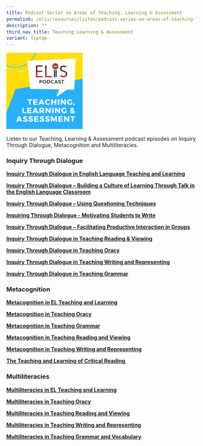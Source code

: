 ```yaml
---
title: Podcast Series on Areas of Teaching, Learning & Assessment
permalink: /elis/resources/listen/podcast-series-on-areas-of-teaching-learning-assessment/
description: ""
third_nav_title: Teaching Learning & Assessment
variant: tiptap
---
```

<div class="isomer-image-wrapper">
<img style="width:40%" height="auto" width="100%" src="/images/teaching-learning-and-assessment.png">
</div>
<p>Listen to our Teaching, Learning &amp; Assessment podcast episodes on
Inquiry Through Dialogue, Metacognition and Multiliteracies.</p>
<h3>Inquiry Through Dialogue</h3>
<p></p>
<p><strong><a href="/elis/resources/listen/inquiry-through-dialogue-in-english-language-teaching-and-learning/" rel="noopener noreferrer nofollow" target="_blank">Inquiry Through Dialogue in English Language Teaching and Learning</a></strong>
</p>
<p></p>
<p><strong><a href="/elis/resources/listen/master-teacher-william-grosse-talks-about-inquiry-through-dialogue/" rel="noopener noreferrer nofollow" target="_blank">Inquiry Through Dialogue – Building a Culture of Learning Through Talk in the English Language Classroom</a></strong>
</p>
<p></p>
<p><strong><a href="/elis/resources/listen/master-teacher-audrey-lee-talks-about-questioning-techniques/" rel="noopener noreferrer nofollow" target="_blank">Inquiry Through Dialogue – Using Questioning Techniques</a></strong>
</p>
<p></p>
<p><strong><a href="/elis/resources/listen/master-teacher-rita-pillai-talks-about-motivating-students-to-write/" rel="noopener noreferrer nofollow" target="_blank">Inquiring Through Dialogue - Motivating Students to Write</a></strong>
</p>
<p></p>
<p><strong><a href="/elis/resources/listen/student-groupings-for-productive-interaction/" rel="noopener noreferrer nofollow" target="_blank">Inquiry Through Dialogue – Facilitating Productive Interaction in Groups</a></strong>
</p>
<p></p>
<p><strong><a href="/elis/resources/listen/inquiry-through-dialogue-in-teaching-reading-and-viewing/" rel="noopener noreferrer nofollow" target="_blank">Inquiry Through Dialogue in Teaching Reading &amp; Viewing</a></strong>
</p>
<p></p>
<p><strong><a href="/elis/resources/listen/inquiry-through-dialogue-in-teaching-oracy/" rel="noopener noreferrer nofollow" target="_blank">Inquiry Through Dialogue in Teaching Oracy</a></strong>
</p>
<p></p>
<p><strong><a href="/elis/resources/listen/inquiry-through-dialogue-in-teaching-writing-and-representing/" rel="noopener noreferrer nofollow" target="_blank">Inquiry Through Dialogue in Teaching Writing and Representing</a></strong>
</p>
<p></p>
<p><strong><a href="/elis/resources/listen/inquiry-through-dialogue-in-teaching-grammar/" rel="noopener noreferrer nofollow" target="_blank">Inquiry Through Dialogue in Teaching Grammar</a></strong>
</p>
<h3>Metacognition</h3>
<p></p>
<p><strong><a href="/elis/resources/listen/metacognition-in-el-teaching-and-learning/" rel="noopener noreferrer nofollow" target="_blank">Metacognition in EL Teaching and Learning</a></strong>
</p>
<p></p>
<p><strong><a href="/elis/resources/listen/master-teacher-emelyn-kuan-talks-about-metacognition-in-teaching-oracy/" rel="noopener noreferrer nofollow" target="_blank">Metacognition in Teaching Oracy</a></strong>
</p>
<p></p>
<p><strong><a href="/elis/resources/listen/master-teacher-jennifer-lui-talks-about-metacognition-in-teaching-grammar/" rel="noopener noreferrer nofollow" target="_blank">Metacognition in Teaching Grammar</a></strong>
</p>
<p></p>
<p><strong><a href="/elis/resources/listen/metacognition-in-teaching-reading-and-viewing/" rel="noopener noreferrer nofollow" target="_blank">Metacognition in Teaching Reading and Viewing</a></strong>
</p>
<p></p>
<p><strong><a href="/elis/resources/listen/metacognition-in-teaching-writing-and-representing/" rel="noopener noreferrer nofollow" target="_blank">Metacognition in Teaching Writing and Representing</a></strong>
</p>
<p></p>
<p><strong><a href="/elis/resources/listen/the-teaching-and-learning-of-critical-reading/" rel="noopener noreferrer nofollow" target="_blank">The Teaching and Learning of Critical Reading&nbsp;</a></strong>
</p>
<p></p>
<p></p>
<h3>Multiliteracies</h3>
<p></p>
<p><strong><a href="/elis/resources/listen/multiliteracies-in-el-teaching-and-learning/" rel="noopener noreferrer nofollow" target="_blank">Multiliteracies in EL Teaching and Learning</a></strong>
</p>
<p></p>
<p><strong><a href="/elis/resources/listen/master-teacher-shakila-vasu-talks-about-multiliteracies-in-teaching-oracy/" rel="noopener noreferrer nofollow" target="_blank">Multiliteracies in Teaching Oracy</a></strong>
</p>
<p></p>
<p><strong><a href="/elis/resources/listen/multiliteracies-in-teaching-reading/" rel="noopener noreferrer nofollow" target="_blank">Multiliteracies in Teaching Reading and Viewing</a></strong>
</p>
<p></p>
<p><strong><a href="/elis/resources/listen/multiliteracies-in-teaching-writing-and-representing/" rel="noopener noreferrer nofollow" target="_blank">Multiliteracies in Teaching Writing and Representing</a></strong>
</p>
<p></p>
<p><strong><a href="/elis/resources/listen/multiliteracies-in-teaching-writing-and-vocabulary/" rel="noopener noreferrer nofollow" target="_blank">Multiliteracies in Teaching Grammar and Vocabulary</a></strong>
</p>
